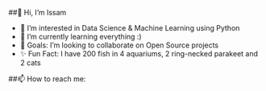 ##👋 Hi, I’m Issam
- 👀 I’m interested in Data Science & Machine Learning using Python
- 🌱 I’m currently learning everything :)
- 💞️ Goals: I’m looking to collaborate on Open Source projects
- ✨ Fun Fact: I have 200 fish in 4 aquariums, 2 ring-necked parakeet and 2 cats

##📫 How to reach me:


<!---
D4P33R/D4P33R is a ✨ special ✨ repository because its `README.md` (this file) appears on your GitHub profile.
You can click the Preview link to take a look at your changes.
--->
